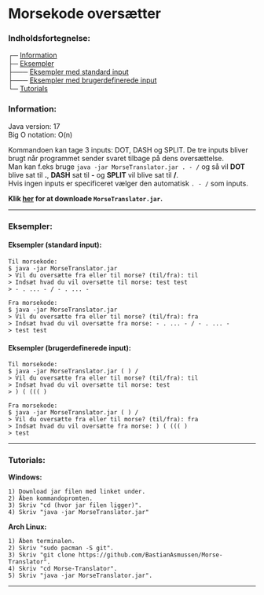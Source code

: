 # Morsekode oversætter

### Indholdsfortegnelse:
┌─ [Information](#information)  
├─ [Eksempler](#eksempler)  
├─── [Eksempler med standard input](#eksempler-standard-input)  
├─── [Eksempler med brugerdefinerede input](#eksempler-brugerdefinerede-input)  
└─ [Tutorials](#tutorials)

### Information:
Java version: 17  
Big O notation: O(n)  

Kommandoen kan tage 3 inputs: DOT, DASH og SPLIT. De tre inputs bliver brugt når programmet sender svaret tilbage på dens oversættelse.  
Man kan f.eks bruge `java -jar MorseTranslator.jar . - /` og så vil **DOT** blive sat til **.**, **DASH** sat til **-** og **SPLIT** vil blive sat til **/**.  
Hvis ingen inputs er specificeret vælger den automatisk `. - /` som inputs.

<b>Klik <a href="https://github.com/BastianAsmussen/Morse-Translator/raw/main/out/artifacts/MorseTranslator_jar/MorseTranslator.jar" >her</a> for at downloade `MorseTranslator.jar`.</b>

<hr>  

### Eksempler:

#### Eksempler (standard input):
```
Til morsekode:
$ java -jar MorseTranslator.jar
> Vil du oversætte fra eller til morse? (til/fra): til
> Indsæt hvad du vil oversætte til morse: test test
> - . ... - / - . ... -

Fra morsekode:
$ java -jar MorseTranslator.jar
> Vil du oversætte fra eller til morse? (til/fra): fra
> Indsæt hvad du vil oversætte fra morse: - . ... - / - . ... -
> test test
```

#### Eksempler (brugerdefinerede input):
```
Til morsekode:
$ java -jar MorseTranslator.jar ( ) /
> Vil du oversætte fra eller til morse? (til/fra): til
> Indsæt hvad du vil oversætte til morse: test
> ) ( ((( )

Fra morsekode:
$ java -jar MorseTranslator.jar ( ) /
> Vil du oversætte fra eller til morse? (til/fra): fra
> Indsæt hvad du vil oversætte fra morse: ) ( ((( )
> test
```  
<hr>  

### Tutorials:
**Windows:**
```
1) Download jar filen med linket under.
2) Åben kommandopromten.
3) Skriv "cd (hvor jar filen ligger)".
4) Skriv "java -jar MorseTranslator.jar"
```  

**Arch Linux:**
```
1) Åben terminalen.
2) Skriv "sudo pacman -S git".
3) Skriv "git clone https://github.com/BastianAsmussen/Morse-Translator".
4) Skriv "cd Morse-Translator".
5) Skriv "java -jar MorseTranslator.jar".
```
<hr>  
